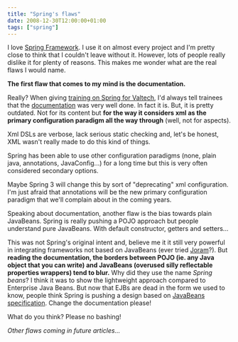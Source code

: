 ```yaml
---
title: "Spring's flaws"
date: 2008-12-30T12:00:00+01:00
tags: ["spring"]
---
```


I love <a href="http://www.springsource.org/">Spring Framework</a>. I use it on almost every project and I'm pretty close to think that I couldn't leave without it. However, lots of people really dislike it for plenty of reasons. This makes me wonder what are the real flaws I would name.

<strong>The first flaw that comes to my mind is the documentation.</strong>

Really? When giving <a href="http://www.valtech-training.fr/fr/index/training/formations/Frameworks_Java_EE/SPRI.html">training on Spring for Valtech</a>, I'd always tell trainees that the <a href="http://static.springframework.org/spring/docs/2.5.x/reference/index.html">documentation</a> was very well done. In fact it is. But, it is pretty outdated. Not for its content but <strong>for the way it considers xml as the primary configuration paradigm all the way through</strong> (well, not for aspects).

Xml DSLs are verbose, lack serious static checking and, let's be honest, XML wasn't really made to do this kind of things.

Spring has been able to use other configuration paradigms (none, plain java, annotations, JavaConfig...) for a long time but this is very often considered secondary options.

Maybe Spring 3 will change this by sort of "deprecating" xml configuration. I'm just afraid that annotations will be the new primary configuration paradigm that we'll complain about in the coming years.

Speaking about documentation, another flaw is the bias towards plain JavaBeans. Spring is really pushing a POJO approach but people understand pure JavaBeans. With default constructor, getters and setters...

This was not Spring's original intent and, believe me it it still very powerful in integrating frameworks not based on JavaBeans (ever tried <a href="http://joram.objectweb.org/">Joram</a>?). But <strong>reading the documentation, the borders between POJO (ie. any Java object that you can write) and JavaBeans (overused silly reflectable properties wrappers) tend to blur.</strong> Why did they use the name <em>Spring beans</em>? I think it was to show the lightweight approach compared to Enterprise Java Beans. But now that EJBs are dead in the form we used to know, people think Spring is pushing a design based on <a href="http://java.sun.com/javase/technologies/desktop/javabeans/docs/spec.html">JavaBeans specification</a>. Change the documentation please!

What do you think? Please no bashing!

<em>Other flaws coming in future articles...</em>
